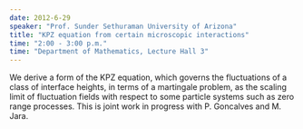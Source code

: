 ```yaml
---
date: 2012-6-29
speaker: "Prof. Sunder Sethuraman University of Arizona"
title: "KPZ equation from certain microscopic interactions"
time: "2:00 - 3:00 p.m." 
time: "Department of Mathematics, Lecture Hall 3"
---
```

We derive a form of the KPZ equation, which
governs the fluctuations of a class of interface heights,
in terms of a martingale problem, as the scaling limit of
fluctuation fields with respect to some particle systems
such as zero range processes. This is joint work in
progress with P. Goncalves and M. Jara.
